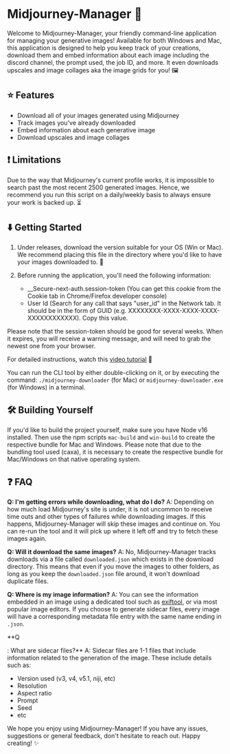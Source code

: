 # Midjourney-Manager :rocket:

Welcome to Midjourney-Manager, your friendly command-line application for managing your generative images! Available for both Windows and Mac, this application is designed to help you keep track of your creations, download them and embed information about each image including the discord channel, the prompt used, the job ID, and more. It even downloads upscales and image collages aka the image grids for you! :framed_picture:

## :star: Features

- Download all of your images generated using Midjourney
- Track images you've already downloaded
- Embed information about each generative image
- Download upscales and image collages

## :exclamation: Limitations
Due to the way that Midjourney's current profile works, it is impossible to search past the most recent 2500 generated images. Hence, we recommend you run this script on a daily/weekly basis to always ensure your work is backed up. :hourglass_flowing_sand:

## :arrow_down: Getting Started

1. Under releases, download the version suitable for your OS (Win or Mac). We recommend placing this file in the directory where you'd like to have your images downloaded to. :file_folder:

2. Before running the application, you'll need the following information:
    - __Secure-next-auth.session-token (You can get this cookie from the Cookie tab in Chrome/Firefox developer console)
    - User Id (Search for any call that says "user_id" in the Network tab. It should be in the form of GUID (e.g. XXXXXXXX-XXXX-XXXX-XXXX-XXXXXXXXXXXX). Copy this value.

Please note that the session-token should be good for several weeks. When it expires, you will receive a warning message, and will need to grab the newest one from your browser.

For detailed instructions, watch this [video tutorial](#) :movie_camera:

You can run the CLI tool by either double-clicking on it, or by executing the command: `./midjourney-downloader` (for Mac) or `midjourney-downloader.exe` (for Windows) in a terminal.

## :hammer_and_wrench: Building Yourself

If you'd like to build the project yourself, make sure you have Node v16 installed. Then use the npm scripts `mac-build` and `win-build` to create the respective bundle for Mac and Windows. Please note that due to the bundling tool used (caxa), it is necessary to create the respective bundle for Mac/Windows on that native operating system.

## :question: FAQ

**Q: I'm getting errors while downloading, what do I do?**
A: Depending on how much load Midjourney's site is under, it is not uncommon to receive time outs and other types of failures while downloading images. If this happens, Midjourney-Manager will skip these images and continue on. You can re-run the tool and it will pick up where it left off and try to fetch these images again.

**Q: Will it download the same images?**
A: No, Midjourney-Manager tracks downloads via a file called `downloaded.json` which exists in the download directory. This means that even if you move the images to other folders, as long as you keep the `downloaded.json` file around, it won't download duplicate files.

**Q: Where is my image information?**
A: You can see the information embedded in an image using a dedicated tool such as [exiftool](#), or via most popular image editors. If you choose to generate sidecar files, every image will have a corresponding metadata file entry with the same name ending in `.json`.

**Q

: What are sidecar files?**
A: Sidecar files are 1-1 files that include information related to the generation of the image. These include details such as:
- Version used (v3, v4, v5.1, niji, etc)
- Resolution
- Aspect ratio
- Prompt
- Seed
- etc

We hope you enjoy using Midjourney-Manager! If you have any issues, suggestions or general feedback, don't hesitate to reach out. Happy creating! :sparkles: